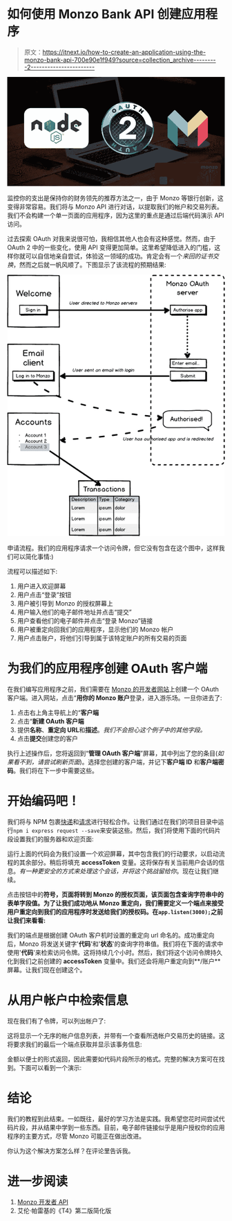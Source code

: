 # 如何使用 Monzo Bank API 创建应用程序

> 原文：<https://itnext.io/how-to-create-an-application-using-the-monzo-bank-api-700e90e1f949?source=collection_archive---------2----------------------->

![](img/81181fd7bcdd87d7988ea59da2c2f899.png)

监控你的支出是保持你的财务领先的推荐方法之一，由于 Monzo 等银行创新，这变得非常容易。我们将与 Monzo API 进行对话，以提取我们的帐户和交易列表。我们不会构建一个单一页面的应用程序，因为这里的重点是通过后端代码演示 API 访问。

过去探索 OAuth 对我来说很可怕，我相信其他人也会有这种感觉。然而，由于 OAuth 2 中的一些变化，使用 API 变得更加简单。这里希望降低进入的门槛，这样你就可以自信地亲自尝试，体验这一领域的成功。肯定会有一个*来回的证书交换*，然而之后就一帆风顺了。下图显示了该流程的预期结果:

![](img/3520aea480340d5bb1fa69fc9315d830.png)

申请流程。我们的应用程序请求一个访问令牌，但它没有包含在这个图中，这样我们可以简化事情:)

流程可以描述如下:

1.  用户进入欢迎屏幕
2.  用户点击“登录”按钮
3.  用户被引导到 Monzo 的授权屏幕上
4.  用户输入他们的电子邮件地址并点击“提交”
5.  用户查看他们的电子邮件并点击“登录 Monzo”链接
6.  用户被重定向回我们的应用程序，显示他们的 Monzo 帐户
7.  用户点击账户，将他们引导到属于该特定账户的所有交易的页面

# 为我们的应用程序创建 OAuth 客户端

在我们编写应用程序之前，我们需要在 [Monzo 的开发者网站](https://developers.monzo.com/)上创建一个 OAuth 客户端。进入网站，点击“**用你的 Monzo 账户**登录，进入游乐场。一旦你进去了:

1.  点击右上角主导航上的“**客户端**
2.  点击“**新建 OAuth 客户端**
3.  提供**名称**、**重定向 URL**和**描述**。*我们不会担心这个例子中的其他字段。*
4.  点击**提交**创建您的客户

执行上述操作后，您将返回到“**管理 OAuth 客户端**”屏幕，其中列出了您的条目(*如果看不到，请尝试刷新页面*)。选择您创建的客户端，并记下**客户端 ID** 和**客户端密码**。我们将在下一步中需要这些。

# 开始编码吧！

我们将与 NPM 包裹[快递](https://www.npmjs.com/package/express)和[请求](https://www.npmjs.com/package/request)进行轻松合作。让我们通过在我们的项目目录中运行`npm i express request --save`来安装这些。然后，我们将使用下面的代码片段设置我们的服务器和欢迎页面:

运行上面的代码会为我们设置一个欢迎屏幕，其中包含我们的行动要求，以启动流程的其余部分。稍后将填充 **accessToken** 变量。这将保存有关当前用户会话的信息。*有一种更安全的方式来处理这个会话，并将这个挑战留给你*。现在让我们继续。

点击按钮中的**符号，页面将转到 Monzo 的授权页面，该页面包含查询字符串中的表单字段值。为了让我们成功地从 Monzo 重定向，我们需要定义一个端点来接受用户重定向到我们的应用程序时发送给我们的授权码。在`app.listen(3000);`之前让我们来看看:**

我们的端点是根据创建 OAuth 客户机时设置的重定向 url 命名的。成功重定向后，Monzo 将发送关键字'**代码**'和'**状态**'的查询字符串值。我们将在下面的请求中使用'**代码**'来检索访问令牌。这将持续几个小时。然后，我们将这个访问令牌持久化到我们之前创建的 **accessToken** 变量中。我们还会将用户重定向到**/账户**屏幕。让我们现在创建这个。

# 从用户帐户中检索信息

现在我们有了令牌，可以列出帐户了:

这将显示一个无序的帐户信息列表，并带有一个查看所选帐户交易历史的链接。这将要求我们的最后一个端点获取并显示该事务信息:

金额以便士的形式返回，因此需要如代码片段所示的格式。完整的解决方案可在找到。下面可以看到一个演示:

# 结论

我们的教程到此结束。一如既往，最好的学习方法是实践。我希望您花时间尝试代码片段，并从结果中学到一些东西。目前，电子邮件链接似乎是用户授权你的应用程序的主要方式，尽管 Monzo 可能正在做出改进。

你认为这个解决方案怎么样？在评论里告诉我。

# 进一步阅读

1.  [Monzo 开发者 API](https://developers.monzo.com)
2.  艾伦·帕雷基的《T4》第二版简化版